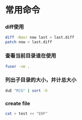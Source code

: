 # 常用命令
### diff使用
``` bash
diff -Naur now last > last.diff
patch now < last.diff
```
### 查看当前目录谁在使用
``` bash
fuser -vm .
```
### 列出子目录的大小，并计总大小
``` bash
duE "M|G" | sort -h
```
### create file
``` bash
cat > test << "EOF"
```
